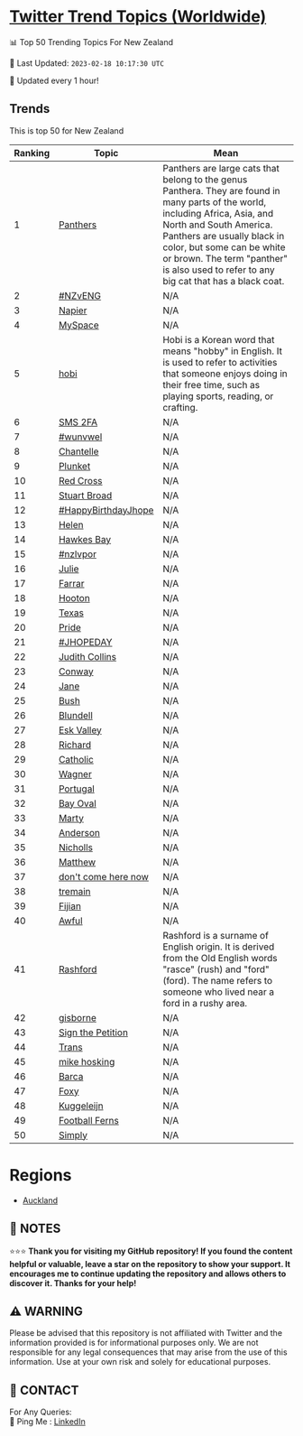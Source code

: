 [Twitter Trend Topics (Worldwide)](https://github.com/ErcinDedeoglu/Twitter-Trend-Topics)
==========


📊 Top 50 Trending Topics For New Zealand

📆 Last Updated: `2023-02-18 10:17:30 UTC`

🔧 Updated every 1 hour!


## Trends

This is top 50 for New Zealand

| Ranking | Topic | Mean |
| ------- | ------------ | ------------ |
| 1 | [Panthers](http://twitter.com/search?q=Panthers) | Panthers are large cats that belong to the genus Panthera. They are found in many parts of the world, including Africa, Asia, and North and South America. Panthers are usually black in color, but some can be white or brown. The term "panther" is also used to refer to any big cat that has a black coat. |
| 2 | [#NZvENG](http://twitter.com/search?q=%23NZvENG) | N/A |
| 3 | [Napier](http://twitter.com/search?q=Napier) | N/A |
| 4 | [MySpace](http://twitter.com/search?q=MySpace) | N/A |
| 5 | [hobi](http://twitter.com/search?q=hobi) | Hobi is a Korean word that means "hobby" in English. It is used to refer to activities that someone enjoys doing in their free time, such as playing sports, reading, or crafting. |
| 6 | [SMS 2FA](http://twitter.com/search?q=SMS+2FA) | N/A |
| 7 | [#wunvwel](http://twitter.com/search?q=%23wunvwel) | N/A |
| 8 | [Chantelle](http://twitter.com/search?q=Chantelle) | N/A |
| 9 | [Plunket](http://twitter.com/search?q=Plunket) | N/A |
| 10 | [Red Cross](http://twitter.com/search?q=Red+Cross) | N/A |
| 11 | [Stuart Broad](http://twitter.com/search?q=Stuart+Broad) | N/A |
| 12 | [#HappyBirthdayJhope](http://twitter.com/search?q=%23HappyBirthdayJhope) | N/A |
| 13 | [Helen](http://twitter.com/search?q=Helen) | N/A |
| 14 | [Hawkes Bay](http://twitter.com/search?q=Hawkes+Bay) | N/A |
| 15 | [#nzlvpor](http://twitter.com/search?q=%23nzlvpor) | N/A |
| 16 | [Julie](http://twitter.com/search?q=Julie) | N/A |
| 17 | [Farrar](http://twitter.com/search?q=Farrar) | N/A |
| 18 | [Hooton](http://twitter.com/search?q=Hooton) | N/A |
| 19 | [Texas](http://twitter.com/search?q=Texas) | N/A |
| 20 | [Pride](http://twitter.com/search?q=Pride) | N/A |
| 21 | [#JHOPEDAY](http://twitter.com/search?q=%23JHOPEDAY) | N/A |
| 22 | [Judith Collins](http://twitter.com/search?q=Judith+Collins) | N/A |
| 23 | [Conway](http://twitter.com/search?q=Conway) | N/A |
| 24 | [Jane](http://twitter.com/search?q=Jane) | N/A |
| 25 | [Bush](http://twitter.com/search?q=Bush) | N/A |
| 26 | [Blundell](http://twitter.com/search?q=Blundell) | N/A |
| 27 | [Esk Valley](http://twitter.com/search?q=Esk+Valley) | N/A |
| 28 | [Richard](http://twitter.com/search?q=Richard) | N/A |
| 29 | [Catholic](http://twitter.com/search?q=Catholic) | N/A |
| 30 | [Wagner](http://twitter.com/search?q=Wagner) | N/A |
| 31 | [Portugal](http://twitter.com/search?q=Portugal) | N/A |
| 32 | [Bay Oval](http://twitter.com/search?q=Bay+Oval) | N/A |
| 33 | [Marty](http://twitter.com/search?q=Marty) | N/A |
| 34 | [Anderson](http://twitter.com/search?q=Anderson) | N/A |
| 35 | [Nicholls](http://twitter.com/search?q=Nicholls) | N/A |
| 36 | [Matthew](http://twitter.com/search?q=Matthew) | N/A |
| 37 | [don't come here now](http://twitter.com/search?q=don%27t+come+here+now) | N/A |
| 38 | [tremain](http://twitter.com/search?q=tremain) | N/A |
| 39 | [Fijian](http://twitter.com/search?q=Fijian) | N/A |
| 40 | [Awful](http://twitter.com/search?q=Awful) | N/A |
| 41 | [Rashford](http://twitter.com/search?q=Rashford) | Rashford is a surname of English origin. It is derived from the Old English words "rasce" (rush) and "ford" (ford). The name refers to someone who lived near a ford in a rushy area. |
| 42 | [gisborne](http://twitter.com/search?q=gisborne) | N/A |
| 43 | [Sign the Petition](http://twitter.com/search?q=Sign+the+Petition) | N/A |
| 44 | [Trans](http://twitter.com/search?q=Trans) | N/A |
| 45 | [mike hosking](http://twitter.com/search?q=mike+hosking) | N/A |
| 46 | [Barca](http://twitter.com/search?q=Barca) | N/A |
| 47 | [Foxy](http://twitter.com/search?q=Foxy) | N/A |
| 48 | [Kuggeleijn](http://twitter.com/search?q=Kuggeleijn) | N/A |
| 49 | [Football Ferns](http://twitter.com/search?q=Football+Ferns) | N/A |
| 50 | [Simply](http://twitter.com/search?q=Simply) | N/A |



# Regions

* [Auckland](</New Zealand/Auckland.md>)



## 📝 NOTES

⭐⭐⭐ **Thank you for visiting my GitHub repository! If you found the content helpful or valuable, leave a star on the repository to show your support. It encourages me to continue updating the repository and allows others to discover it. Thanks for your help!**


## ⚠️ WARNING

Please be advised that this repository is not affiliated with Twitter and the information provided is for informational purposes only. We are not responsible for any legal consequences that may arise from the use of this information. Use at your own risk and solely for educational purposes.


## 📨 CONTACT

 For Any Queries:  
            🏓 Ping Me : [LinkedIn](https://www.linkedin.com/in/ercindedeoglu/)

